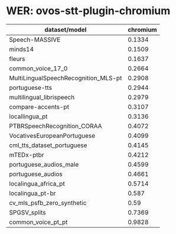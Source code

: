 
# WER: ovos-stt-plugin-chromium
|dataset/model|chromium|
|-|-|
| Speech-MASSIVE | 0.1334 |
| minds14 | 0.1509 |
| fleurs | 0.1637 |
| common_voice_17_0 | 0.2664 |
| MultiLingualSpeechRecognition_MLS-pt | 0.2908 |
| portuguese-tts | 0.2944 |
| multilingual_librispeech | 0.2979 |
| compare-accents-pt | 0.3107 |
| locallingua_pt | 0.3136 |
| PTBRSpeechRecognition_CORAA | 0.4072 |
| VocativesEuropeanPortuguese | 0.4099 |
| cml_tts_dataset_portuguese | 0.4145 |
| mTEDx-ptbr | 0.4212 |
| portuguese_audios_male | 0.4599 |
| portuguese_audios | 0.4661 |
| localingua_africa_pt | 0.5714 |
| localingua_pt-br | 0.587 |
| cv_mls_psfb_zero_synthetic | 0.59 |
| SPGSV_splits | 0.7369 |
| common_voice_pt_pt | 0.9828 |
